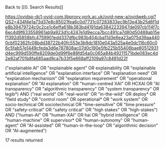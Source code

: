 Back to [[0. Search Results]]

https://ovidsp-dc1-ovid-com.libproxy.york.ac.uk/ovid-new-a/ovidweb.cgi?QS2=434f4e1a73d37e8c85021fea6c0d7731c07283833ec9b13e43b25d6f1de8b39479724c0c2ce1c6effa618b383bd4191da63842233947de097cb114f7c6ec4d9f633558961ab9a923d1c4247e1d9ecca7bcc491ca7d80d50488ab15ef1392d5858bfc4759901edd337dfbc983b404cba11d3e6ea23a075d39aa4400cbf02362fc08bdd38722b40fc553e3b9dc1810e043a525a4e0dc116c60c06c5fab57e1449cfeda3d6e787808ac07d0c190e5fb225b55406bae80512931d4ec999d590ffe8209de0d99f6e88fd54a0c065a84b49211571bde083ec4d2e82af701b8fa685aad9ca7b33f5e668aff2109a97c8491d22f


  ("explainable AI" OR "explainable agent" OR explainability OR "explainable artificial intelligence" OR "explanation interface" OR "explanation need" OR "explanation mechanism" OR "explanation requirement" OR "operational explanation" OR "AI explanation" OR "human-centred XAI" OR HCXAI OR "AI transparency" OR "algorithmic transparency" OR "system transparency" OR legib*)
  AND
  ("real world" OR "real-world" OR "in-the-wild" OR deploy* OR "field study" OR "control room" OR operational* OR "work system" OR socio-technical OR sociotechnical OR "time-sensitive" OR "time pressure" OR "safety-critical" OR "safety critical" OR "high stakes" OR "high-stakes")
  AND
  ("human-AI" OR "human-XAI" OR hai OR "hybrid intelligence" OR "human-machine" OR supervisor* OR "human-autonomy" OR "human-agent" OR "AI-assisted" OR "human-in-the-loop" OR "algorithmic decision" OR "AI-augmented")


17 results returned
